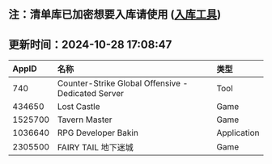 ## 注：清单库已加密想要入库请使用 ([入库工具](https://github.com/BlankTMing/ManifestAutoUpdate/releases))

## 更新时间：2024-10-28 17:08:47
| AppID | 名称 | 类型  |
| :-------------------- | :----------------------------- | :----------- |
| 740 | Counter-Strike Global Offensive - Dedicated Server| Tool |
| 434650 | Lost Castle| Game |
| 1525700 | Tavern Master| Game |
| 1036640 | RPG Developer Bakin| Application |
| 2305500 | FAIRY TAIL 地下迷城| Game |
